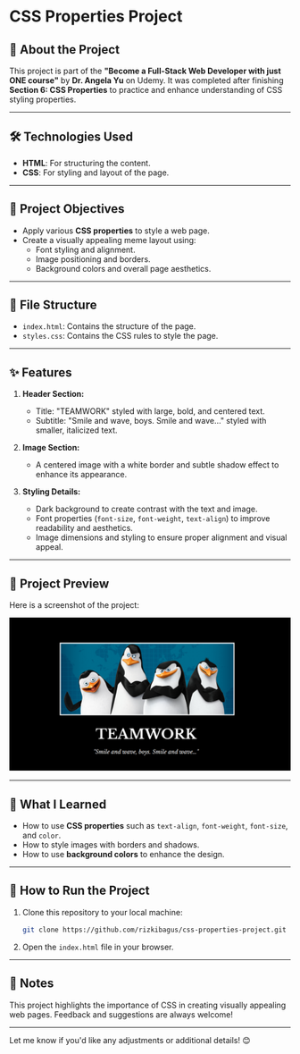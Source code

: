 # CSS Properties Project

## 📖 **About the Project**

This project is part of the **"Become a Full-Stack Web Developer with just ONE course"** by **Dr. Angela Yu** on Udemy. It was completed after finishing **Section 6: CSS Properties** to practice and enhance understanding of CSS styling properties.

---

## 🛠 **Technologies Used**

- **HTML**: For structuring the content.
- **CSS**: For styling and layout of the page.

---

## 🎯 **Project Objectives**

- Apply various **CSS properties** to style a web page.
- Create a visually appealing meme layout using:
  - Font styling and alignment.
  - Image positioning and borders.
  - Background colors and overall page aesthetics.

---

## 📂 **File Structure**

- `index.html`: Contains the structure of the page.
- `styles.css`: Contains the CSS rules to style the page.

---

## ✨ **Features**

1. **Header Section:**

   - Title: "TEAMWORK" styled with large, bold, and centered text.
   - Subtitle: "Smile and wave, boys. Smile and wave…" styled with smaller, italicized text.

2. **Image Section:**

   - A centered image with a white border and subtle shadow effect to enhance its appearance.

3. **Styling Details:**
   - Dark background to create contrast with the text and image.
   - Font properties (`font-size`, `font-weight`, `text-align`) to improve readability and aesthetics.
   - Image dimensions and styling to ensure proper alignment and visual appeal.

---

## 📸 **Project Preview**

Here is a screenshot of the project:

![Project Preview](./image//screenshot.png)

---

## 🧠 **What I Learned**

- How to use **CSS properties** such as `text-align`, `font-weight`, `font-size`, and `color`.
- How to style images with borders and shadows.
- How to use **background colors** to enhance the design.

---

## 🚀 **How to Run the Project**

1. Clone this repository to your local machine:
   ```bash
   git clone https://github.com/rizkibagus/css-properties-project.git
   ```
2. Open the `index.html` file in your browser.

---

## 📝 **Notes**

This project highlights the importance of CSS in creating visually appealing web pages. Feedback and suggestions are always welcome!

---

Let me know if you'd like any adjustments or additional details! 😊
